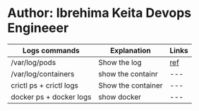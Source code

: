 # Author: Ibrehima Keita Devops Engineeer 
| Logs commands | Explanation | Links |
|---------------|--------------|-------|
/var/log/pods   | Show the log |[ref](https://killercoda.com/killer-shell-cks/scenario/apiserver-crash)|
/var/log/containers| show the containr | ---|
 crictl ps + crictl logs | Show the container | ---|
 docker ps + docker logs | show docker | ---|
